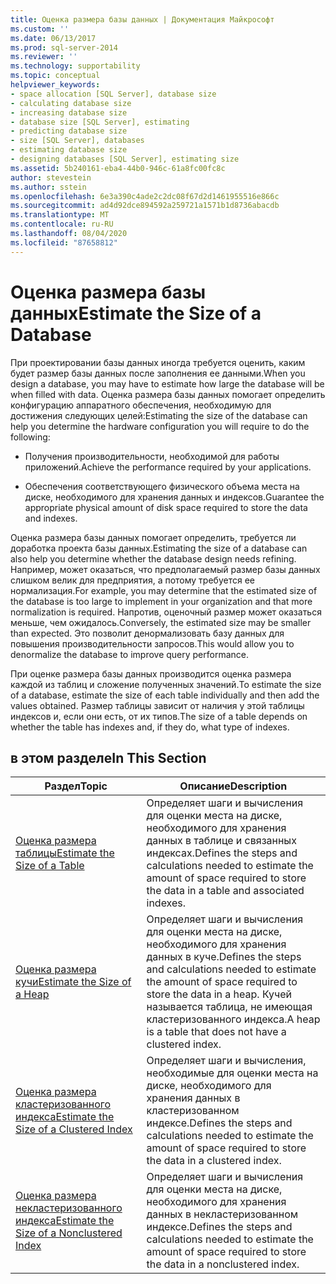 ```yaml
---
title: Оценка размера базы данных | Документация Майкрософт
ms.custom: ''
ms.date: 06/13/2017
ms.prod: sql-server-2014
ms.reviewer: ''
ms.technology: supportability
ms.topic: conceptual
helpviewer_keywords:
- space allocation [SQL Server], database size
- calculating database size
- increasing database size
- database size [SQL Server], estimating
- predicting database size
- size [SQL Server], databases
- estimating database size
- designing databases [SQL Server], estimating size
ms.assetid: 5b240161-eba4-44b0-946c-61a8fc00fc8c
author: stevestein
ms.author: sstein
ms.openlocfilehash: 6e3a390c4ade2c2dc08f67d2d1461955516e866c
ms.sourcegitcommit: ad4d92dce894592a259721a1571b1d8736abacdb
ms.translationtype: MT
ms.contentlocale: ru-RU
ms.lasthandoff: 08/04/2020
ms.locfileid: "87658812"
---
```

# <a name="estimate-the-size-of-a-database"></a><span data-ttu-id="43afb-102">Оценка размера базы данных</span><span class="sxs-lookup"><span data-stu-id="43afb-102">Estimate the Size of a Database</span></span>
  <span data-ttu-id="43afb-103">При проектировании базы данных иногда требуется оценить, каким будет размер базы данных после заполнения ее данными.</span><span class="sxs-lookup"><span data-stu-id="43afb-103">When you design a database, you may have to estimate how large the database will be when filled with data.</span></span> <span data-ttu-id="43afb-104">Оценка размера базы данных помогает определить конфигурацию аппаратного обеспечения, необходимую для достижения следующих целей:</span><span class="sxs-lookup"><span data-stu-id="43afb-104">Estimating the size of the database can help you determine the hardware configuration you will require to do the following:</span></span>  
  
-   <span data-ttu-id="43afb-105">Получения производительности, необходимой для работы приложений.</span><span class="sxs-lookup"><span data-stu-id="43afb-105">Achieve the performance required by your applications.</span></span>  
  
-   <span data-ttu-id="43afb-106">Обеспечения соответствующего физического объема места на диске, необходимого для хранения данных и индексов.</span><span class="sxs-lookup"><span data-stu-id="43afb-106">Guarantee the appropriate physical amount of disk space required to store the data and indexes.</span></span>  
  
 <span data-ttu-id="43afb-107">Оценка размера базы данных помогает определить, требуется ли доработка проекта базы данных.</span><span class="sxs-lookup"><span data-stu-id="43afb-107">Estimating the size of a database can also help you determine whether the database design needs refining.</span></span> <span data-ttu-id="43afb-108">Например, может оказаться, что предполагаемый размер базы данных слишком велик для предприятия, а потому требуется ее нормализация.</span><span class="sxs-lookup"><span data-stu-id="43afb-108">For example, you may determine that the estimated size of the database is too large to implement in your organization and that more normalization is required.</span></span> <span data-ttu-id="43afb-109">Напротив, оценочный размер может оказаться меньше, чем ожидалось.</span><span class="sxs-lookup"><span data-stu-id="43afb-109">Conversely, the estimated size may be smaller than expected.</span></span> <span data-ttu-id="43afb-110">Это позволит денормализовать базу данных для повышения производительности запросов.</span><span class="sxs-lookup"><span data-stu-id="43afb-110">This would allow you to denormalize the database to improve query performance.</span></span>  
  
 <span data-ttu-id="43afb-111">При оценке размера базы данных производится оценка размера каждой из таблиц и сложение полученных значений.</span><span class="sxs-lookup"><span data-stu-id="43afb-111">To estimate the size of a database, estimate the size of each table individually and then add the values obtained.</span></span> <span data-ttu-id="43afb-112">Размер таблицы зависит от наличия у этой таблицы индексов и, если они есть, от их типов.</span><span class="sxs-lookup"><span data-stu-id="43afb-112">The size of a table depends on whether the table has indexes and, if they do, what type of indexes.</span></span>  
  
## <a name="in-this-section"></a><span data-ttu-id="43afb-113">в этом разделе</span><span class="sxs-lookup"><span data-stu-id="43afb-113">In This Section</span></span>  
  
|<span data-ttu-id="43afb-114">Раздел</span><span class="sxs-lookup"><span data-stu-id="43afb-114">Topic</span></span>|<span data-ttu-id="43afb-115">Описание</span><span class="sxs-lookup"><span data-stu-id="43afb-115">Description</span></span>|  
|-----------|-----------------|  
|[<span data-ttu-id="43afb-116">Оценка размера таблицы</span><span class="sxs-lookup"><span data-stu-id="43afb-116">Estimate the Size of a Table</span></span>](estimate-the-size-of-a-table.md)|<span data-ttu-id="43afb-117">Определяет шаги и вычисления для оценки места на диске, необходимого для хранения данных в таблице и связанных индексах.</span><span class="sxs-lookup"><span data-stu-id="43afb-117">Defines the steps and calculations needed to estimate the amount of space required to store the data in a table and associated indexes.</span></span>|  
|[<span data-ttu-id="43afb-118">Оценка размера кучи</span><span class="sxs-lookup"><span data-stu-id="43afb-118">Estimate the Size of a Heap</span></span>](estimate-the-size-of-a-heap.md)|<span data-ttu-id="43afb-119">Определяет шаги и вычисления для оценки места на диске, необходимого для хранения данных в куче.</span><span class="sxs-lookup"><span data-stu-id="43afb-119">Defines the steps and calculations needed to estimate the amount of space required to store the data in a heap.</span></span> <span data-ttu-id="43afb-120">Кучей называется таблица, не имеющая кластеризованного индекса.</span><span class="sxs-lookup"><span data-stu-id="43afb-120">A heap is a table that does not have a clustered index.</span></span>|  
|[<span data-ttu-id="43afb-121">Оценка размера кластеризованного индекса</span><span class="sxs-lookup"><span data-stu-id="43afb-121">Estimate the Size of a Clustered Index</span></span>](estimate-the-size-of-a-clustered-index.md)|<span data-ttu-id="43afb-122">Определяет шаги и вычисления, необходимые для оценки места на диске, необходимого для хранения данных в кластеризованном индексе.</span><span class="sxs-lookup"><span data-stu-id="43afb-122">Defines the steps and calculations needed to estimate the amount of space required to store the data in a clustered index.</span></span>|  
|[<span data-ttu-id="43afb-123">Оценка размера некластеризованного индекса</span><span class="sxs-lookup"><span data-stu-id="43afb-123">Estimate the Size of a Nonclustered Index</span></span>](estimate-the-size-of-a-nonclustered-index.md)|<span data-ttu-id="43afb-124">Определяет шаги и вычисления для оценки места на диске, необходимого для хранения данных в некластеризованном индексе.</span><span class="sxs-lookup"><span data-stu-id="43afb-124">Defines the steps and calculations needed to estimate the amount of space required to store the data in a nonclustered index.</span></span>|  
  
  
